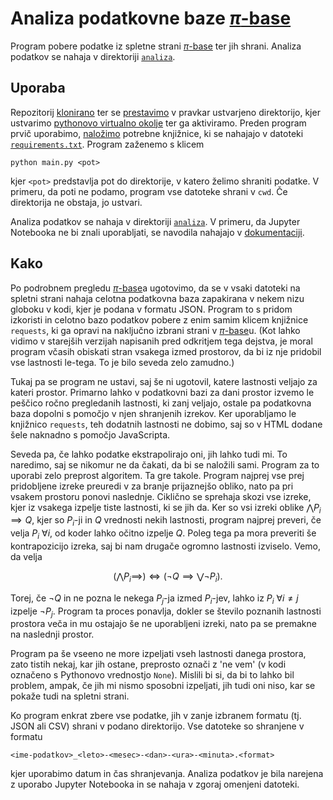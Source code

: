 


# Analiza podatkovne baze [$`\pi`$-base](https://topology.pi-base.org)

Program pobere podatke iz spletne strani [$`\pi`$-base](https://topology.pi-base.org) ter jih shrani. Analiza podatkov se nahaja v direktoriji [`analiza`](analiza).


## Uporaba

Repozitorij [klonirano](https://docs.github.com/en/repositories/creating-and-managing-repositories/cloning-a-repository) ter se [prestavimo](https://man.cx/cd) v pravkar ustvarjeno direktorijo, kjer ustvarimo [pythonovo virtualno okolje](https://docs.python.org/3/library/venv.html) ter ga aktiviramo. Preden program prvič uporabimo, [naložimo](https://pip.pypa.io/en/stable/user_guide/) potrebne knjižnice, ki se nahajajo v datoteki [`requirements.txt`](requirements.txt).
Program zaženemo s klicem
```
python main.py <pot>
```
kjer `<pot>` predstavlja pot do direktorije, v katero želimo shraniti podatke. V primeru, da poti ne podamo, program vse datoteke shrani v `cwd`. Če direktorija ne obstaja, jo ustvari.

Analiza podatkov se nahaja v direktoriji [`analiza`](analiza). V primeru, da Jupyter Notebooka ne bi znali uporabljati, se navodila nahajajo v [dokumentaciji](https://jupyter-notebook.readthedocs.io/en/latest/notebook.html).


## Kako

Po podrobnem pregledu [$`\pi`$-base](https://topology.pi-base.org)a ugotovimo, da se v vsaki datoteki na spletni strani nahaja celotna podatkovna baza zapakirana v nekem nizu globoku v kodi, kjer je podana v formatu JSON. Program to s pridom izkoristi in celotno bazo podatkov pobere z enim samim klicem knjižnice `requests`, ki ga opravi na naključno izbrani strani v [$`\pi`$-base](https://topology.pi-base.org)u. (Kot lahko vidimo v starejših verzijah napisanih pred odkritjem tega dejstva, je moral program včasih obiskati stran vsakega izmed prostorov, da bi iz nje pridobil vse lastnosti le-tega. To je bilo seveda zelo zamudno.)

Tukaj pa se program ne ustavi, saj še ni ugotovil, katere lastnosti veljajo za kateri prostor. Primarno lahko v podatkovni bazi za dani prostor izvemo le peščico ročno pregledanih lastnosti, ki zanj veljajo, ostale pa podatkovna baza dopolni s pomočjo v njen shranjenih izrekov. Ker uporabljamo le knjižnico `requests`, teh dodatnih lastnosti ne dobimo, saj so v HTML dodane šele naknadno s pomočjo JavaScripta.

Seveda pa, če lahko podatke ekstrapolirajo oni, jih lahko tudi mi. To naredimo, saj se nikomur ne da čakati, da bi se naložili sami. Program za to uporabi zelo preprost algoritem. Ta gre takole. Program najprej vse prej pridobljene izreke preuredi v za branje prijaznejšo obliko, nato pa pri vsakem prostoru ponovi naslednje. Ciklično se sprehaja skozi vse izreke, kjer iz vsakega izpelje tiste lastnosti, ki se jih da. Ker so vsi izreki oblike $`\bigwedge P_i \implies Q`$, kjer so $`P_i`$-ji in $`Q`$ vrednosti nekih lastnosti, program najprej preveri, če velja $`P_i`$ $`\forall i`$, od koder lahko očitno izpelje $`Q`$. Poleg tega pa mora preveriti še kontrapozicijo izreka, saj bi nam drugače ogromno lastnosti izviselo. Vemo, da velja
```math
\left( \bigwedge P_i \implies \right) \iff \left( \neg Q \implies \bigvee \neg P_i \right).
```
Torej, če $`\neg Q`$ in ne pozna le nekega $`P_j`$-ja izmed $`P_i`$-jev, lahko iz $`P_i`$ $`\forall i \neq j`$ izpelje $`\neg P_j`$. Program ta proces ponavlja, dokler se število poznanih lastnosti prostora veča in mu ostajajo še ne uporabljeni izreki, nato pa se premakne na naslednji prostor.

Program pa še vseeno ne more izpeljati vseh lastnosti danega prostora, zato tistih nekaj, kar jih ostane, preprosto označi z 'ne vem' (v kodi označeno s Pythonovo vrednostjo `None`). Mislili bi si, da bi to lahko bil problem, ampak, če jih mi nismo sposobni izpeljati, jih tudi oni niso, kar se pokaže tudi na spletni strani.

Ko program enkrat zbere vse podatke, jih v zanje izbranem formatu (tj. JSON ali CSV) shrani v podano direktorijo. Vse datoteke so shranjene v formatu
```
<ime-podatkov>_<leto>-<mesec>-<dan>-<ura>-<minuta>.<format>
```
kjer uporabimo datum in čas shranjevanja. Analiza podatkov je bila narejena z uporabo Jupyter Notebooka in se nahaja v zgoraj omenjeni datoteki.
